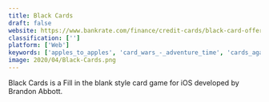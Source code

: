 ```yaml
---
title: Black Cards
draft: false 
website: https://www.bankrate.com/finance/credit-cards/black-card-offer/
classification: ['']
platform: ['Web']
keywords: ['apples_to_apples', 'card_wars_-_adventure_time', 'cards_against_humanity', 'dehumanize_your_friends!', 'gifttrap', 'headsup', 'joking_hazard', 'simon_says', 'uno_(2016)', 'what_do_you_meme?']
image: 2020/04/Black-Cards.png
---
```

Black Cards is a Fill in the blank style card game for iOS developed by Brandon Abbott.